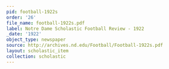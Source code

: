 ```yaml
---
pid: football-1922s
order: '26'
file_name: football-1922s.pdf
label: Notre Dame Scholastic Football Review - 1922
_date: '1922'
object_type: newspaper
source: http://archives.nd.edu/Football/Football-1922s.pdf
layout: scholastic_item
collection: scholastic
---
```

